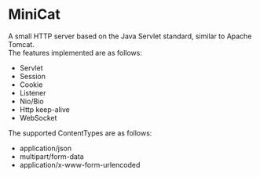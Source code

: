 # MiniCat
A small HTTP server based on the Java Servlet standard, similar to Apache Tomcat.<br>
The features implemented are as follows:
* Servlet
* Session
* Cookie
* Listener
* Nio/Bio 
* Http keep-alive
* WebSocket

The supported ContentTypes are as follows:
* application/json
* multipart/form-data
* application/x-www-form-urlencoded